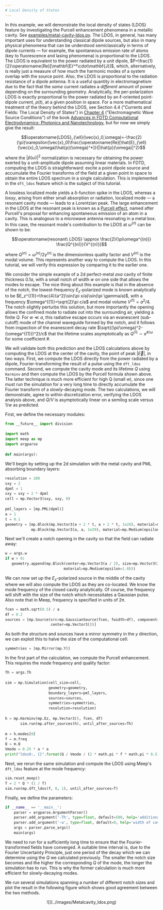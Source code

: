 ```yaml
---
# Local Density of States
---
```


In this example, we will demonstrate the local density of states (LDOS) feature by investigating the Purcell enhancement phenomena in a metallic cavity. See [examples/metal-cavity-ldos.py](https://github.com/NanoComp/meep/blob/master/python/examples/metal-cavity-ldos.py). The LDOS, in general, has many important uses for understanding classical dipole sources, but also in many physical phenomena that can be understood semiclassically in terms of dipole currents &mdash; for example, the spontaneous emission rate of atoms (key to fluorescence and lasing phenomena) is proportional to the LDOS. The LDOS is equivalent to the power radiated by a unit dipole, $P=\frac{1}{2}\operatorname{Re}[\mathbf{E}^*\cdot\mathbf{J}]$, which, alternatively, is really just a measure of how much the harmonic modes of a system overlap with the source point. Also, the LDOS is proportional to the radiation resistance of a dipole antenna. It is a useful quantity in electromagnetism due to the fact that the <i>same</i> current radiates a <i>different</i> amount of power depending on the surrounding geometry. Analytically, the per-polarization LDOS is exactly proportional to the power radiated by an $\ell$-oriented point-dipole current, $p(t)$, at a given position in space. For a more mathematical treatment of the theory behind the LDOS, see Section 4.4 ("Currents and Fields: The Local Density of States") in [Chapter 4](http://arxiv.org/abs/arXiv:1301.5366) ("Electromagnetic Wave Source Conditions") of the book [Advances in FDTD Computational Electrodynamics: Photonics and Nanotechnology](https://www.amazon.com/Advances-FDTD-Computational-Electrodynamics-Nanotechnology/dp/1608071707), but for now we simply give the result:

$$\operatorname{LDOS}_{\ell}(\vec{x}_0,\omega)=-\frac{2}{\pi}\varepsilon(\vec{x}_0)\frac{\operatorname{Re}[\hat{E}_{\ell}(\vec{x}_0,\omega)\hat{p}(\omega)^*]}{|\hat{p}(\omega)|^2}$$

where the $|\hat{p}(\omega)|^2$ normalization is necessary for obtaining the power exerted by a unit-amplitude dipole assuming linear materials. In FDTD, computing the LDOS is straightforward: excite a point dipole source and accumulate the Fourier transforms of the field at a given point in space to obtain the entire LDOS spectrum in a single calculation. This is implemented in the `dft_ldos` feature which is the subject of this tutorial.

A lossless localized mode yields a δ-function spike in the LDOS, whereas a <i>lossy</i>, arising from either small absorption or radiation, localized mode &mdash; a resonant cavity mode &mdash; leads to a Lorentzian peak. The large enhancement in the LDOS at the resonant peak is known as a [Purcell effect](https://en.wikipedia.org/wiki/Purcell_effect), named after Purcell's proposal for enhancing spontaneous emission of an atom in a cavity. This is analogous to a microwave antenna resonating in a metal box. In this case, the resonant mode's contribution to the LDOS at $\omega^{(n)}$ can be shown to be:

$$\operatorname{resonant\ LDOS} \approx \frac{2}{\pi\omega^{(n)}} \frac{Q^{(n)}}{V^{(n)}}$$

where $Q^{(n)}=\omega^{(n)}/2\gamma^{(n)}$ is the dimensionless quality factor and $V^{(n)}$ is the modal volume. This represents another way to compute the LDOS. In this tutorial, we will verify this expression by comparing it to the earlier one.

We consider the simple example of a 2d perfect-metal $a$x$a$ cavity of finite thickness 0.1$a$, with a small notch of width $w$ on one side that allows the modes to escape. The nice thing about this example is that in the absence of the notch, the lowest-frequency $E_z$-polarized mode is known analytically to be $E_z^{(1)}=\frac{4}{a^2}\sin(\pi x/a)\sin(\pi \gamma/a)$, with a frequency $\omega^{(1)}=\sqrt{2}\pi c/a$ and modal volume $V^{(1)}=a^2/4$. The notch slightly perturbs this solution, but more importantly the opening allows the confined mode to radiate out into the surrounding air, yielding a finite $Q$. For $w \ll a$, this radiative escape occurs via an evanescent (sub-cutoff) mode of the channel waveguide formed by the notch, and it follows from inspection of the evanescent decay rate $\sqrt{(\pi/\omega)^2-(\omega^{(1)})^2}/c$ that the lifetime scales asymptotically as $Q^{(1)} \sim e^{\#/\omega}$ for some coefficient \#.

We will validate both this prediction and the LDOS calculations above by computing the LDOS at the center of the cavity, the point of peak $|\vec{E}|$, in two ways. First, we compute the LDOS directly from the power radiated by a dipole, Fourier-transforming the result of a pulse using the `dft_ldos` command. Second, we compute the cavity mode and its lifetime $Q$ using `Harminv` and then compute the LDOS by the Purcell formula shown above. The latter technique is much more efficient for high Q (small $w$), since one must run the simulation for a very long time to directly accumulate the Fourier transform of a slowly-decaying mode. The two calculations, we will demonstrate, agree to within discretization error, verifying the LDOS analysis above, and $Q/V$ is asymptotically linear on a semilog scale versus $1/w$ as predicted.

First, we define the necessary modules:

```py
from __future__ import division

import math
import meep as mp
import argparse

def main(args):
```

We'll begin by setting up the 2d simulation with the metal cavity and PML absorbing boundary layers:

```py
resolution = 200
sxy = 2
dpml = 1
sxy = sxy + 2 * dpml
cell = mp.Vector3(sxy, sxy, 0)

pml_layers = [mp.PML(dpml)]
a = 1
t = 0.1
geometry = [mp.Block(mp.Vector3(a + 2 * t, a + 2 * t, 1e20), material=mp.Medium(epsilon=-1e20)),
            mp.Block(mp.Vector3(a, a, 1e20), material=mp.Medium(epsilon=1.0))]
```

Next we'll create a notch opening in the cavity so that the field can radiate away:

```py
w = args.w
if w > 0:
   geometry.append(mp.Block(center=mp.Vector3(a / 2), size=mp.Vector3(2 * t, w, 1e20),
                           material=mp.Medium(epsilon=1.0)))
```

We can now set up the $E_z$-polarized source in the middle of the cavity where we will also compute the LDOS as they are co-located. We know the mode frequency of the closed cavity analytically. Of course, the frequency will shift with the size of the notch which necessitates a Gaussian pulse. Also note that in Meep, frequency is specified in units of 2π.

```py
fcen = math.sqrt(0.5) / a
df = 0.2
sources = [mp.Source(src=mp.GaussianSource(fcen, fwidth=df), component=mp.Ez,
                     center=mp.Vector3())]
```

As both the structure and sources have a mirror symmetry in the $y$ direction, we can exploit this to halve the size of the computational cell:

```py
symmetries = [mp.Mirror(mp.Y)]
```

In the first part of the calculation, we compute the Purcell enhancement. This requires the mode frequency and quality factor:

```py
Th = args.Th

sim = mp.Simulation(cell_size=cell,
                    geometry=geometry,
                    boundary_layers=pml_layers,
                    sources=sources,
                    symmetries=symmetries,
                    resolution=resolution)

h = mp.Harminv(mp.Ez, mp.Vector3(), fcen, df)
       sim.run(mp.after_sources(h), until_after_sources=Th)

m = h.modes[0]
f = m.freq
Q = m.Q
Vmode = 0.25 * a * a
print("ldos0:, {}".format(Q / Vmode / (2 * math.pi * f * math.pi * 0.5)))
```

Next, we rerun the same simulation and compute the LDOS using Meep's `dft_ldos` feature at the mode frequency:

```py
sim.reset_meep()
T = 2 * Q * (1 / f)
sim.run(mp.dft_ldos(f, 0, 1), until_after_sources=T)
```

Finally, we define the parameters:
```py
if __name__ == '__main__':
    parser = argparse.ArgumentParser()
    parser.add_argument('-Th', type=float, default=500, help='additional time after source has turned off to accumulate Harminv data')
    parser.add_argument('-w', type=float, default=0, help='width of cavity opening')
    args = parser.parse_args()
    main(args)
```

We need to run for a sufficiently long time to ensure that the Fourier-transformed fields have converged. A suitable time interval is, due to the Fourier Uncertainty Principle, just one period of the decay which we can determine using the $Q$ we calculated previously. The smaller the notch size becomes and the higher the corresponding $Q$ of the mode, the longer the simulation has to run. This is why the former calculation is much more efficient for slowly-decaying modes.

We run several simulations spanning a number of different notch sizes and plot the result in the following figure which shows good agreement between the two methods.

<center>
![](../images/Metalcavity_ldos.png)
</center>